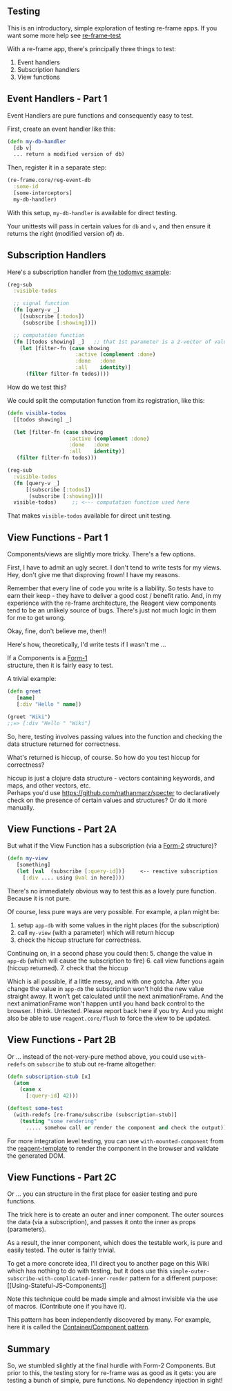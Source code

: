 ## Testing

This is an introductory, simple exploration of testing re-frame apps. If you want some more help see [re-frame-test](https://github.com/Day8/re-frame-test)

With a re-frame app, there's principally three things to test:
 1.  Event handlers
 2.  Subscription handlers
 3.  View functions

## Event Handlers - Part 1

Event Handlers are pure functions and consequently easy to test.      

First, create an event handler like this:
```clj
(defn my-db-handler
  [db v]
  ... return a modified version of db)
```

Then, register it in a separate step:
```clj
(re-frame.core/reg-event-db  
  :some-id   
  [some-interceptors]
  my-db-handler)
```

With this setup, `my-db-handler` is available for direct testing.

Your unittests will pass in certain values for `db` and `v`, 
and then ensure it returns the right (modified version of) `db`. 

## Subscription Handlers 

Here's a subscription handler from [the todomvc example](https://github.com/Day8/re-frame/blob/master/examples/todomvc/src/todomvc/subs.cljs):

```clj
(reg-sub
  :visible-todos

  ;; signal function
  (fn [query-v _]
    [(subscribe [:todos])
     (subscribe [:showing])])

  ;; computation function
  (fn [[todos showing] _]   ;; that 1st parameter is a 2-vector of values
    (let [filter-fn (case showing
                      :active (complement :done)
                      :done   :done
                      :all    identity)]
      (filter filter-fn todos))))
```

How do we test this?

We could split the computation function from its registration, like this: 
```clj
(defn visible-todos
  [[todos showing] _]  

  (let [filter-fn (case showing
                    :active (complement :done)
                    :done   :done
                    :all    identity)]
   (filter filter-fn todos)))

(reg-sub
  :visible-todos
  (fn [query-v _]
      [(subscribe [:todos])
       (subscribe [:showing])])
  visible-todos)     ;; <--- computation function used here
```

That makes `visible-todos` available for direct unit testing.  

## View Functions - Part 1

Components/views are slightly more tricky. There's a few options.

First, I have to admit an ugly secret. I don't tend to write tests for my views. 
Hey, don't give me that disproving frown!  I have my reasons. 

Remember that every line of code you write is a liability.  So tests have to earn 
their keep - they have to deliver a good cost / benefit ratio.  And, in my experience 
with the re-frame architecture, the Reagent view components tend to be an unlikely 
source of bugs. There's just not much logic in them for me to get wrong.

Okay, fine, don't believe me, then!!

Here's how, theoretically, I'd write tests if I wasn't me ...

If a Components is a [Form-1](https://github.com/Day8/re-frame/wiki/Creating-Reagent-Components#form-1-a-simple-function)  
structure, then it is fairly easy to test.  

A trivial example:
```clj
(defn greet
   [name]
   [:div "Hello " name])

(greet "Wiki")
;;=> [:div "Hello " "Wiki"]
```

So, here, testing involves passing values into the function and checking the data structure returned for correctness. 

What's returned is hiccup, of course. So how do you test hiccup for correctness?  

hiccup is just a clojure data structure - vectors containing keywords, and maps, and other vectors, etc.  
Perhaps you'd use https://github.com/nathanmarz/specter to declaratively check on the presence of certain values and structures? Or do it more manually. 


## View Functions - Part 2A

But what if the View Function has a subscription (via a [Form-2](https://github.com/Day8/re-frame/wiki/Creating-Reagent-Components#form-2--a-function-returning-a-function) structure)? 

```clj
(defn my-view
   [something] 
   (let [val  (subscribe [:query-id])]     <-- reactive subscription
     [:div .... using @val in here])))
```

There's no immediately obvious way to test this as a lovely pure function. Because it is not pure.

Of course, less pure ways are very possible. For example, a plan might be: 
  1. setup  `app-db` with some values in the right places  (for the subscription)
  2. call `my-view` (with a parameter) which will return hiccup
  3. check the hiccup structure for correctness. 
   
Continuing on, in a second phase you could then:
  5. change the value in `app-db`  (which will cause the subscription to fire)
  6. call view functions again (hiccup returned). 
  7. check that the hiccup 

Which is all possible, if a little messy, and with one gotcha. After you change the 
value in `app-db` the subscription won't hold the new value straight away.
It won't get calculated until the next animationFrame.  And the next animationFrame 
won't happen until you hand back control to the browser. I think.  Untested. 
Please report back here if you try. And you might also be able to use `reagent.core/flush` to force the view to be updated.  

## View Functions - Part 2B

Or ...  instead of the not-very-pure method above, you could use `with-redefs` on `subscribe` to stub out re-frame altogether: 

```clj
(defn subscription-stub [x]
  (atom
    (case x
      [:query-id] 42)))

(deftest some-test
  (with-redefs [re-frame/subscribe (subscription-stub)]
    (testing "some rendering"
      ..... somehow call or render the component and check the output)))
```

For more integration level testing, you can use `with-mounted-component` 
from the [reagent-template](https://github.com/reagent-project/reagent-template/blob/master/src/leiningen/new/reagent/test/cljs/reagent/core_test.cljs) to render the component in the browser and validate the generated DOM. 

## View Functions - Part 2C

Or ... you can structure in the first place for easier testing and pure functions. 

The trick here is to create an outer and inner component.  The outer sources the data 
(via a subscription), and passes it onto the inner as props (parameters). 

As a result, the inner component, which does the testable work, is pure and 
easily tested. The outer is fairly trivial.

To get a more concrete idea, I'll direct you to another page on this Wiki 
which has nothing to do with testing, but it does use this `simple-outer-subscribe-with-complicated-inner-render` 
pattern for a different purpose: [[Using-Stateful-JS-Components]]

Note this technique could be made simple and almost invisible via the 
use of macros. (Contribute one if you have it).

This pattern has been independently discovered by many. For example, here 
it is called the [Container/Component pattern](https://medium.com/@learnreact/container-components-c0e67432e005#.mb0hzgm3l).


## Summary

So, we stumbled slightly at the final hurdle with Form-2 Components. But prior 
to this, the testing story for re-frame was as good as it gets: you are testing 
a bunch of simple, pure functions.  No dependency injection in sight!


<!-- START doctoc generated TOC please keep comment here to allow auto update -->
<!-- DON'T EDIT THIS SECTION, INSTEAD RE-RUN doctoc TO UPDATE -->
<!-- END doctoc generated TOC please keep comment here to allow auto update -->
